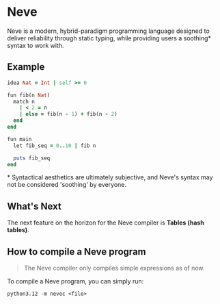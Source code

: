 # Neve

Neve is a modern, hybrid-paradigm programming language designed to deliver reliability through static typing, while providing users a soothing* syntax to work with.

## Example

```rb
idea Nat = Int | self >= 0

fun fib(n Nat)
  match n
    | < 2 = n
    | else = fib(n - 1) + fib(n - 2)
  end
end

fun main
  let fib_seq = 0..10 | fib n

  puts fib_seq
end
```

\* Syntactical aesthetics are ultimately subjective, and Neve's syntax may not be considered 'soothing' by everyone.

## What's Next

The next feature on the horizon for the Neve compiler is **Tables (hash tables)**.

## How to compile a Neve program

> The Neve compiler only compiles simple expressions as of now.

To compile a Neve program, you can simply run:

```
python3.12 -m nevec <file>
```
